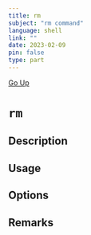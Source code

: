 ```yaml
---
title: rm
subject: "rm command"
language: shell
link: ""
date: 2023-02-09
pin: false
type: part
---
```

[Go Up](commands.md)

# `rm`

## Description

## Usage

## Options

## Remarks